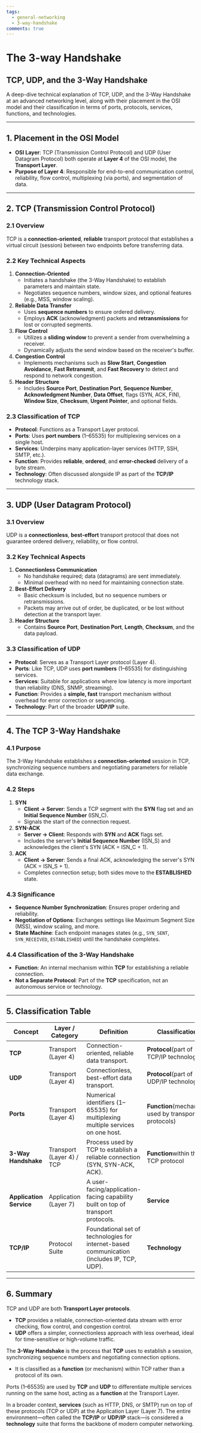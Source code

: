 ```yaml
---
tags:
  - general-networking
  - 3-way-handshake
comments: true
---
```

# The 3-way Handshake
## TCP, UDP, and the 3-Way Handshake

A deep-dive technical explanation of TCP, UDP, and the 3-Way Handshake at an advanced networking level, along with their placement in the OSI model and their classification in terms of ports, protocols, services, functions, and technologies.

---

## 1. Placement in the OSI Model

- **OSI Layer**: TCP (Transmission Control Protocol) and UDP (User Datagram Protocol) both operate at **Layer 4** of the OSI model, the **Transport Layer**.
- **Purpose of Layer 4**: Responsible for end-to-end communication control, reliability, flow control, multiplexing (via ports), and segmentation of data.

---

## 2. TCP (Transmission Control Protocol)

### 2.1 Overview

TCP is a **connection-oriented**, **reliable** transport protocol that establishes a virtual circuit (session) between two endpoints before transferring data.

### 2.2 Key Technical Aspects

1. **Connection-Oriented**
    - Initiates a handshake (the 3-Way Handshake) to establish parameters and maintain state.
    - Negotiates sequence numbers, window sizes, and optional features (e.g., MSS, window scaling).
2. **Reliable Data Transfer**
    - Uses **sequence numbers** to ensure ordered delivery.
    - Employs **ACK** (acknowledgment) packets and **retransmissions** for lost or corrupted segments.
3. **Flow Control**
    - Utilizes a **sliding window** to prevent a sender from overwhelming a receiver.
    - Dynamically adjusts the send window based on the receiver's buffer.
4. **Congestion Control**
    - Implements mechanisms such as **Slow Start**, **Congestion Avoidance**, **Fast Retransmit**, and **Fast Recovery** to detect and respond to network congestion.
5. **Header Structure**
    - Includes **Source Port**, **Destination Port**, **Sequence Number**, **Acknowledgment Number**, **Data Offset**, flags (SYN, ACK, FIN), **Window Size**, **Checksum**, **Urgent Pointer**, and optional fields.

### 2.3 Classification of TCP

- **Protocol**: Functions as a Transport Layer protocol.
- **Ports**: Uses **port numbers** (1–65535) for multiplexing services on a single host.
- **Services**: Underpins many application-layer services (HTTP, SSH, SMTP, etc.).
- **Function**: Provides **reliable**, **ordered**, and **error-checked** delivery of a byte stream.
- **Technology**: Often discussed alongside IP as part of the **TCP/IP** technology stack.

---

## 3. UDP (User Datagram Protocol)

### 3.1 Overview

UDP is a **connectionless**, **best-effort** transport protocol that does not guarantee ordered delivery, reliability, or flow control.

### 3.2 Key Technical Aspects

1. **Connectionless Communication**
    - No handshake required; data (datagrams) are sent immediately.
    - Minimal overhead with no need for maintaining connection state.
2. **Best-Effort Delivery**
    - Basic checksum is included, but no sequence numbers or retransmissions.
    - Packets may arrive out of order, be duplicated, or be lost without detection at the transport layer.
3. **Header Structure**
    - Contains **Source Port**, **Destination Port**, **Length**, **Checksum**, and the data payload.

### 3.3 Classification of UDP

- **Protocol**: Serves as a Transport Layer protocol (Layer 4).
- **Ports**: Like TCP, UDP uses **port numbers** (1–65535) for distinguishing services.
- **Services**: Suitable for applications where low latency is more important than reliability (DNS, SNMP, streaming).
- **Function**: Provides a **simple, fast** transport mechanism without overhead for error correction or sequencing.
- **Technology**: Part of the broader **UDP/IP** suite.

---

## 4. The TCP 3-Way Handshake

### 4.1 Purpose

The 3-Way Handshake establishes a **connection-oriented** session in TCP, synchronizing sequence numbers and negotiating parameters for reliable data exchange.

### 4.2 Steps

1. **SYN**
    - **Client → Server**: Sends a TCP segment with the **SYN** flag set and an **Initial Sequence Number** (ISN_C).
    - Signals the start of the connection request.
2. **SYN-ACK**
    - **Server → Client**: Responds with **SYN** and **ACK** flags set.
    - Includes the server's **Initial Sequence Number** (ISN_S) and acknowledges the client's SYN (ACK = ISN_C + 1).
3. **ACK**
    - **Client → Server**: Sends a final ACK, acknowledging the server's SYN (ACK = ISN_S + 1).
    - Completes connection setup; both sides move to the **ESTABLISHED** state.

### 4.3 Significance

- **Sequence Number Synchronization**: Ensures proper ordering and reliability.
- **Negotiation of Options**: Exchanges settings like Maximum Segment Size (MSS), window scaling, and more.
- **State Machine**: Each endpoint manages states (e.g., `SYN_SENT`, `SYN_RECEIVED`, `ESTABLISHED`) until the handshake completes.

### 4.4 Classification of the 3-Way Handshake

- **Function**: An internal mechanism within **TCP** for establishing a reliable connection.
- **Not a Separate Protocol**: Part of the **TCP** specification, not an autonomous service or technology.

---

## 5. Classification Table

| **Concept** | **Layer / Category** | **Definition** | **Classification** |
| --- | --- | --- | --- |
| **TCP** | Transport (Layer 4) | Connection-oriented, reliable data transport. | **Protocol**(part of TCP/IP technology) |
| **UDP** | Transport (Layer 4) | Connectionless, best-effort data transport. | **Protocol**(part of UDP/IP technology) |
| **Ports** | Transport (Layer 4) | Numerical identifiers (1–65535) for multiplexing multiple services on one host. | **Function**(mechanism used by transport protocols) |
| **3-Way Handshake** | Transport (Layer 4) / TCP | Process used by TCP to establish a reliable connection (SYN, SYN-ACK, ACK). | **Function**within the TCP protocol |
| **Application Service** | Application (Layer 7) | A user-facing/application-facing capability built on top of transport protocols. | **Service** |
| **TCP/IP** | Protocol Suite | Foundational set of technologies for internet-based communication (includes IP, TCP, UDP). | **Technology** |

---

## 6. Summary

TCP and UDP are both **Transport Layer protocols**.

- **TCP** provides a reliable, connection-oriented data stream with error checking, flow control, and congestion control.
- **UDP** offers a simpler, connectionless approach with less overhead, ideal for time-sensitive or high-volume traffic.

The **3-Way Handshake** is the process that **TCP** uses to establish a session, synchronizing sequence numbers and negotiating connection options.

- It is classified as a **function** (or mechanism) within TCP rather than a protocol of its own.

Ports (1–65535) are used by **TCP** and **UDP** to differentiate multiple services running on the same host, acting as a **function** at the Transport Layer.

In a broader context, **services** (such as HTTP, DNS, or SMTP) run on top of these protocols (TCP or UDP) at the Application Layer (Layer 7). The entire environment—often called the **TCP/IP** or **UDP/IP** stack—is considered a **technology** suite that forms the backbone of modern computer networking.